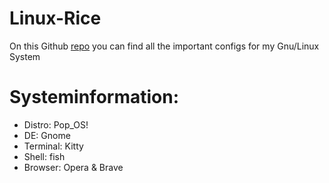 # Linux-Rice
On this Github [repo](https://github.com/iC4rds/Linux-Rice) you can find all the important configs for my Gnu/Linux System
# Systeminformation:
+ Distro: Pop_OS!
+ DE: Gnome
+ Terminal: Kitty
+ Shell: fish
+ Browser: Opera & Brave
